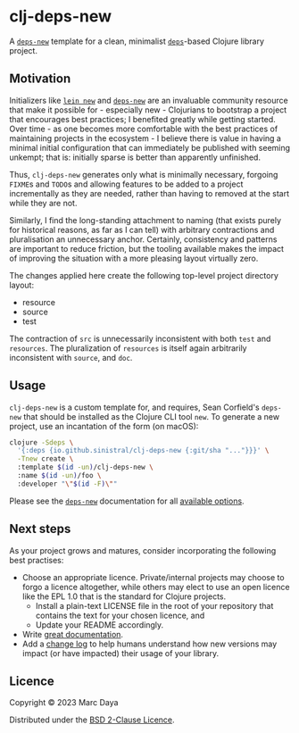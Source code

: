 # clj-deps-new

A [`deps-new`][deps-new] template for a clean, minimalist [`deps`][deps]-based
Clojure library project.

## Motivation

Initializers like [`lein new`][lein] and [`deps-new`][deps-new] are an
invaluable community resource that make it possible for - especially new -
Clojurians to bootstrap a project that encourages best practices; I benefited
greatly while getting started.  Over time - as one becomes more comfortable with
the best practices of maintaining projects in the ecosystem - I believe there is
value in having a minimal initial configuration that can immediately be
published with seeming unkempt; that is: initially sparse is better than
apparently unfinished.

Thus, `clj-deps-new` generates only what is minimally necessary, forgoing
`FIXME`s and `TODO`s and allowing features to be added to a project
incrementally as they are needed, rather than having to removed at the start
while they are not.

Similarly, I find the long-standing attachment to naming (that exists purely for
historical reasons, as far as I can tell) with arbitrary contractions and
pluralisation an unnecessary anchor.  Certainly, consistency and patterns are
important to reduce friction, but the tooling available makes the impact of
improving the situation with a more pleasing layout virtually zero.

The changes applied here create the following top-level project directory
layout:

 - resource
 - source
 - test

The contraction of `src` is unnecessarily inconsistent with both `test` and
`resources`.  The pluralization of `resources` is itself again arbitrarily
inconsistent with `source`, and `doc`.

## Usage

`clj-deps-new` is a custom template for, and requires, Sean Corfield's
`deps-new` that should be installed as the Clojure CLI tool `new`.  To generate
a new project, use an incantation of the form (on macOS):

```sh
clojure -Sdeps \
  '{:deps {io.github.sinistral/clj-deps-new {:git/sha "..."}}}' \
  -Tnew create \
  :template $(id -un)/clj-deps-new \
  :name $(id -un)/foo \
  :developer "\"$(id -F)\""
```

Please see the [`deps-new`][deps-new] documentation for all [available
options](https://github.com/seancorfield/deps-new/blob/develop/doc/options.md).

## Next steps

As your project grows and matures, consider incorporating the following best
practises:

 * Choose an appropriate licence.  Private/internal projects may choose to forgo
   a licence altogether, while others may elect to use an open licence like the
   EPL 1.0 that is the standard for Clojure projects.
   * Install a plain-text LICENSE file in the root of your repository that
     contains the text for your chosen licence, and
   * Update your README accordingly.
 * Write [great documentation](http://jacobian.org/writing/what-to-write/).
 * Add a [change log](http://keepachangelog.com/) to help humans understand how
   new versions may impact (or have impacted) their usage of your library.

## Licence

Copyright © 2023 Marc Daya

Distributed under the [BSD 2-Clause Licence][bsd2].

[bsd2]: https://opensource.org/license/bsd-2-clause/
[deps]: https://clojure.org/guides/deps_and_cli
[deps-new]: https://github.com/seancorfield/deps-new
[epl1]: https://opensource.org/license/eclipse-1-0-php/
[lein]: https://leiningen.org/#
